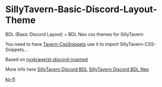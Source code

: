 # SillyTavern-Basic-Discord-Layout-Theme
BDL (Basic Discord Layout) + BDL Neo css themes for SillyTavern

You need to have [Tavern-CssSnippets](https://github.com/LenAnderson/SillyTavern-CssSnippets)
use it to import SillyTavern-CSS-Snippets...

Based on [nyxkrage/st-discord-inspired](https://github.com/nyxkrage/st-discord-inspired)

More info here [SillyTavern Discord BDL](https://discord.com/channels/1100685673633153084/1220332545938427965) [SillyTavern Discord BDL Neo](https://discord.com/channels/1100685673633153084/1248554566107136113) 

[ko-fi](https://ko-fi.com/icefog72)

